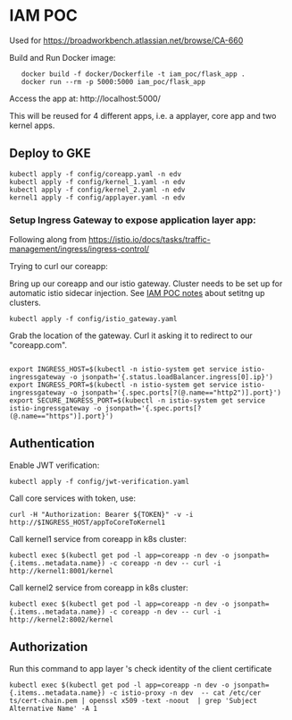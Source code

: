 # IAM POC 

Used for https://broadworkbench.atlassian.net/browse/CA-660

Build and  Run Docker image:
```
   docker build -f docker/Dockerfile -t iam_poc/flask_app .
   docker run --rm -p 5000:5000 iam_poc/flask_app
```

Access the app at: http://localhost:5000/

This will be reused for 4 different apps, i.e. a applayer, core app and two kernel apps.

## Deploy to GKE

```
kubectl apply -f config/coreapp.yaml -n edv
kubectl apply -f config/kernel_1.yaml -n edv
kubectl apply -f config/kernel_2.yaml -n edv
kernel1 apply -f config/applayer.yaml -n edv
```
### Setup Ingress Gateway to expose application layer app:

Following along from https://istio.io/docs/tasks/traffic-management/ingress/ingress-control/

Trying to curl our coreapp:

Bring up our coreapp and our istio gateway. Cluster needs to be set up for automatic istio sidecar injection.
See [IAM POC notes](https://docs.google.com/document/d/1Ej51ummRutBXX65ZFnCUn2IBcvMeSgnZEC-V3RzQIFA/) about setitng up clusters.

```
kubectl apply -f config/istio_gateway.yaml
```

Grab the location of the gateway. Curl it asking it to redirect to our "coreapp.com".

```

export INGRESS_HOST=$(kubectl -n istio-system get service istio-ingressgateway -o jsonpath='{.status.loadBalancer.ingress[0].ip}')
export INGRESS_PORT=$(kubectl -n istio-system get service istio-ingressgateway -o jsonpath='{.spec.ports[?(@.name=="http2")].port}')
export SECURE_INGRESS_PORT=$(kubectl -n istio-system get service istio-ingressgateway -o jsonpath='{.spec.ports[?(@.name=="https")].port}')

```

## Authentication
Enable JWT verification:

```
kubectl apply -f config/jwt-verification.yaml
```
Call core services with token, use:

```
curl -H "Authorization: Bearer ${TOKEN}" -v -i http://$INGRESS_HOST/appToCoreToKernel1
```

Call kernel1 service from coreapp in k8s cluster:

```
kubectl exec $(kubectl get pod -l app=coreapp -n dev -o jsonpath={.items..metadata.name}) -c coreapp -n dev -- curl -i http://kernel1:8001/kernel
```


Call kernel2 service from coreapp in k8s cluster:

```
kubectl exec $(kubectl get pod -l app=coreapp -n dev -o jsonpath={.items..metadata.name}) -c coreapp -n dev -- curl -i http://kernel2:8002/kernel
```

## Authorization
Run this command to app layer 's check identity of the client certificate
```
kubectl exec $(kubectl get pod -l app=coreapp -n dev -o jsonpath={.items..metadata.name}) -c istio-proxy -n dev  -- cat /etc/cer
ts/cert-chain.pem | openssl x509 -text -noout  | grep 'Subject Alternative Name' -A 1
```
